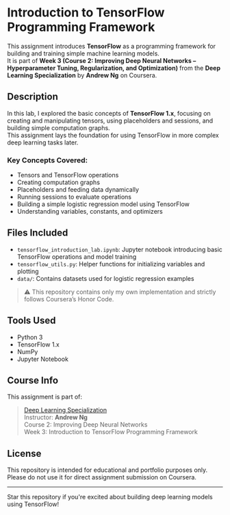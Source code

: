 # Introduction to TensorFlow Programming Framework

This assignment introduces **TensorFlow** as a programming framework for building and training simple machine learning models.  
It is part of **Week 3 (Course 2: Improving Deep Neural Networks – Hyperparameter Tuning, Regularization, and Optimization)** from the **Deep Learning Specialization** by **Andrew Ng** on Coursera.

##  Description

In this lab, I explored the basic concepts of **TensorFlow 1.x**, focusing on creating and manipulating tensors, using placeholders and sessions, and building simple computation graphs.  
This assignment lays the foundation for using TensorFlow in more complex deep learning tasks later.

### Key Concepts Covered:
- Tensors and TensorFlow operations
- Creating computation graphs
- Placeholders and feeding data dynamically
- Running sessions to evaluate operations
- Building a simple logistic regression model using TensorFlow
- Understanding variables, constants, and optimizers

##  Files Included

- `tensorflow_introduction_lab.ipynb`: Jupyter notebook introducing basic TensorFlow operations and model training
- `tensorflow_utils.py`: Helper functions for initializing variables and plotting
- `data/`: Contains datasets used for logistic regression examples

> ⚠️ This repository contains only my own implementation and strictly follows Coursera’s Honor Code.

##  Tools Used

- Python 3
- TensorFlow 1.x
- NumPy
- Jupyter Notebook

##  Course Info

This assignment is part of:
> [Deep Learning Specialization](https://www.coursera.org/specializations/deep-learning)  
> Instructor: **Andrew Ng**  
> Course 2: Improving Deep Neural Networks  
> Week 3: Introduction to TensorFlow Programming Framework

##  License

This repository is intended for educational and portfolio purposes only. Please do not use it for direct assignment submission on Coursera.

---

 Star this repository if you're excited about building deep learning models using TensorFlow!
